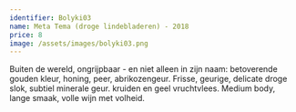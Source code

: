 ```yaml
---
identifier: Bolyki03
name: Meta Tema (droge lindebladeren) - 2018
price: 8
image: /assets/images/bolyki03.png
---
```

Buiten de wereld, ongrijpbaar - en niet alleen in zijn naam: betoverende gouden kleur,
honing, peer, abrikozengeur. Frisse, geurige, delicate droge slok, subtiel minerale
geur. kruiden en geel vruchtvlees. Medium body, lange smaak, volle wijn met volheid.
